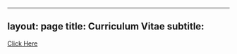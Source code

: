 
---
layout: page
title: Curriculum Vitae
subtitle:
---

[Click Here](assets/pdf/francesco_visconti.pdf)
